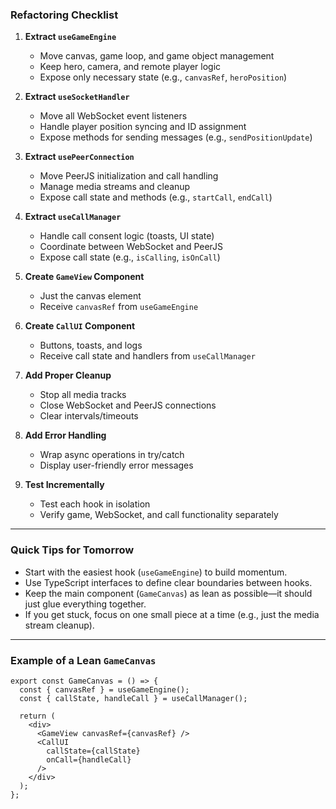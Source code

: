 ### Refactoring Checklist

1. **Extract `useGameEngine`**
   - Move canvas, game loop, and game object management
   - Keep hero, camera, and remote player logic
   - Expose only necessary state (e.g., `canvasRef`, `heroPosition`)

2. **Extract `useSocketHandler`**
   - Move all WebSocket event listeners
   - Handle player position syncing and ID assignment
   - Expose methods for sending messages (e.g., `sendPositionUpdate`)

3. **Extract `usePeerConnection`**
   - Move PeerJS initialization and call handling
   - Manage media streams and cleanup
   - Expose call state and methods (e.g., `startCall`, `endCall`)

4. **Extract `useCallManager`**
   - Handle call consent logic (toasts, UI state)
   - Coordinate between WebSocket and PeerJS
   - Expose call state (e.g., `isCalling`, `isOnCall`)

5. **Create `GameView` Component**
   - Just the canvas element
   - Receive `canvasRef` from `useGameEngine`

6. **Create `CallUI` Component**
   - Buttons, toasts, and logs
   - Receive call state and handlers from `useCallManager`

7. **Add Proper Cleanup**
   - Stop all media tracks
   - Close WebSocket and PeerJS connections
   - Clear intervals/timeouts

8. **Add Error Handling**
   - Wrap async operations in try/catch
   - Display user-friendly error messages

9. **Test Incrementally**
   - Test each hook in isolation
   - Verify game, WebSocket, and call functionality separately

---

### Quick Tips for Tomorrow

- Start with the easiest hook (`useGameEngine`) to build momentum.
- Use TypeScript interfaces to define clear boundaries between hooks.
- Keep the main component (`GameCanvas`) as lean as possible—it should just glue everything together.
- If you get stuck, focus on one small piece at a time (e.g., just the media stream cleanup).

---

### Example of a Lean `GameCanvas`

```tsx
export const GameCanvas = () => {
  const { canvasRef } = useGameEngine();
  const { callState, handleCall } = useCallManager();

  return (
    <div>
      <GameView canvasRef={canvasRef} />
      <CallUI
        callState={callState}
        onCall={handleCall}
      />
    </div>
  );
};